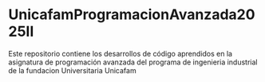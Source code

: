 # UnicafamProgramacionAvanzada2025II
Este repositorio contiene los desarrollos de código aprendidos en la asignatura de programación avanzada del programa de ingenieria industrial de la fundacion Universitaria Unicafam
